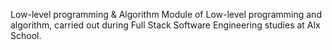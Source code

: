 Low-level programming & Algorithm
Module of Low-level programming and algorithm, carried out during Full Stack Software Engineering studies at Alx School.
